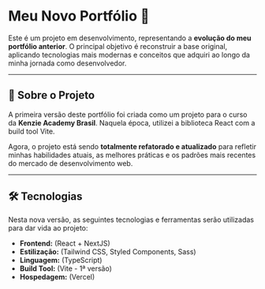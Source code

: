 # Meu Novo Portfólio 🚀

Este é um projeto em desenvolvimento, representando a **evolução do meu portfólio anterior**. O principal objetivo é reconstruir a base original, aplicando tecnologias mais modernas e conceitos que adquiri ao longo da minha jornada como desenvolvedor.

---

## 🎯 Sobre o Projeto

A primeira versão deste portfólio foi criada como um projeto para o curso da **Kenzie Academy Brasil**. Naquela época, utilizei a biblioteca React com a build tool Vite.

Agora, o projeto está sendo **totalmente refatorado e atualizado** para refletir minhas habilidades atuais, as melhores práticas e os padrões mais recentes do mercado de desenvolvimento web.

---

## 🛠️ Tecnologias

Nesta nova versão, as seguintes tecnologias e ferramentas serão utilizadas para dar vida ao projeto:

* **Frontend:** (React + NextJS)
* **Estilização:** (Tailwind CSS, Styled Components, Sass)
* **Linguagem:** (TypeScript)
* **Build Tool:** (Vite - 1ª versão)
* **Hospedagem:** (Vercel)
